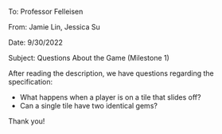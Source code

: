 To: Professor Felleisen

From: Jamie Lin, Jessica Su

Date: 9/30/2022

Subject: Questions About the Game (Milestone 1)

After reading the description, we have questions regarding the specification:

- What happens when a player is on a tile that slides off?
- Can a single tile have two identical gems?

Thank you!